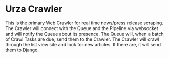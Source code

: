 # Urza Crawler

This is the primary Web Crawler for real time news/press release scraping. The Crawler will connect with the Queue and the Pipeline via websocket and  will notify the Queue about its presence. The Queue will, when a batch of Crawl Tasks are due, send them to the Crawler. The Crawler will crawl through the list view site and look for new articles. If there are, it will send them to Django.